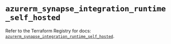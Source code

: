 # `azurerm_synapse_integration_runtime_self_hosted`

Refer to the Terraform Registry for docs: [`azurerm_synapse_integration_runtime_self_hosted`](https://registry.terraform.io/providers/hashicorp/azurerm/4.36.0/docs/resources/synapse_integration_runtime_self_hosted).

